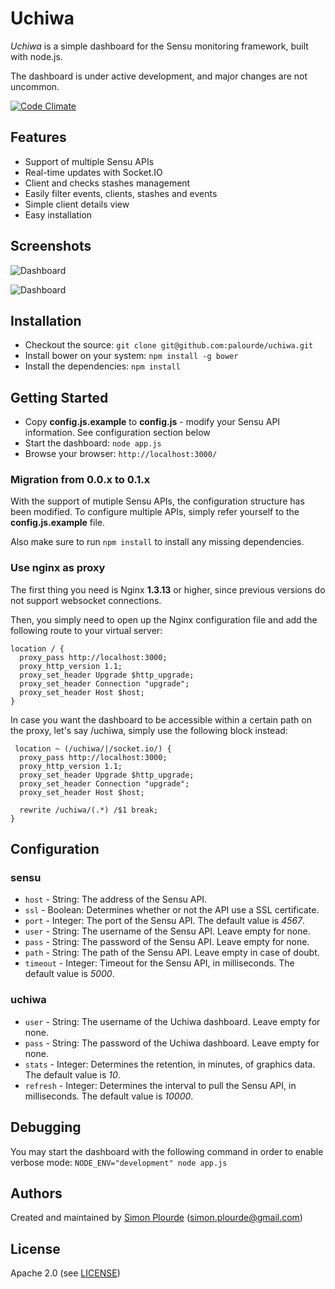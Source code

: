# Uchiwa

*Uchiwa* is a simple dashboard for the Sensu monitoring framework, built with node.js.

The dashboard is under active development, and major changes are not uncommon.

[![Code Climate](https://codeclimate.com/github/palourde/uchiwa.png)](https://codeclimate.com/github/palourde/uchiwa)

## Features

* Support of multiple Sensu APIs
* Real-time updates with Socket.IO
* Client and checks stashes management
* Easily filter events, clients, stashes and events
* Simple client details view
* Easy installation

## Screenshots

![Dashboard](http://palourde.github.io/images/uchiwa-dashboard.png)

![Dashboard](http://palourde.github.io/images/uchiwa-client.png)

## Installation

* Checkout the source: `git clone git@github.com:palourde/uchiwa.git`
* Install bower on your system: `npm install -g bower` 
* Install the dependencies: `npm install`

## Getting Started

* Copy **config.js.example** to **config.js** - modify your Sensu API information. See configuration section below
* Start the dashboard: `node app.js`
* Browse your browser: `http://localhost:3000/`

### Migration from 0.0.x to 0.1.x

With the support of mutiple Sensu APIs, the configuration structure has been modified. To configure multiple APIs, simply refer yourself to the **config.js.example** file.

Also make sure to run `npm install` to install any missing dependencies.

### Use nginx as proxy

The first thing you need is Nginx **1.3.13** or higher, since previous versions do not support websocket connections.

Then, you simply need to open up the Nginx configuration file and add the following route to your virtual server:
```
location / {
  proxy_pass http://localhost:3000;
  proxy_http_version 1.1;
  proxy_set_header Upgrade $http_upgrade;
  proxy_set_header Connection "upgrade";
  proxy_set_header Host $host;
}
```

In case you want the dashboard to be accessible within a certain path on the proxy, let's say /uchiwa, simply use the following block instead:
```
 location ~ (/uchiwa/|/socket.io/) {
  proxy_pass http://localhost:3000;
  proxy_http_version 1.1;
  proxy_set_header Upgrade $http_upgrade;
  proxy_set_header Connection "upgrade";
  proxy_set_header Host $host;

  rewrite /uchiwa/(.*) /$1 break;
}
```

## Configuration
### sensu
- `host` - String: The address of the Sensu API.
- `ssl` - Boolean: Determines whether or not the API use a SSL certificate.
- `port` - Integer: The port of the Sensu API. The default value is *4567*.
- `user` - String: The username of the Sensu API. Leave empty for none.
- `pass` - String: The password of the Sensu API. Leave empty for none.
- `path` - String: The path of the Sensu API. Leave empty in case of doubt.
- `timeout` - Integer: Timeout for the Sensu API, in milliseconds. The default value is *5000*.

### uchiwa
- `user` - String: The username of the Uchiwa dashboard. Leave empty for none.
- `pass` - String: The password of the Uchiwa dashboard. Leave empty for none.
- `stats` - Integer: Determines the retention, in minutes, of graphics data. The default value is *10*.
- `refresh` - Integer: Determines the interval to pull the Sensu API, in milliseconds. The default value is *10000*.

## Debugging
You may start the dashboard with the following command in order to enable verbose mode: `NODE_ENV="development" node app.js`

## Authors
Created and maintained by [Simon Plourde][author] (<simon.plourde@gmail.com>)

## License
Apache 2.0 (see [LICENSE][license])

[author]:                 https://github.com/palourde
[license]:                https://github.com/palourde/uchiwa/blob/master/LICENSE
